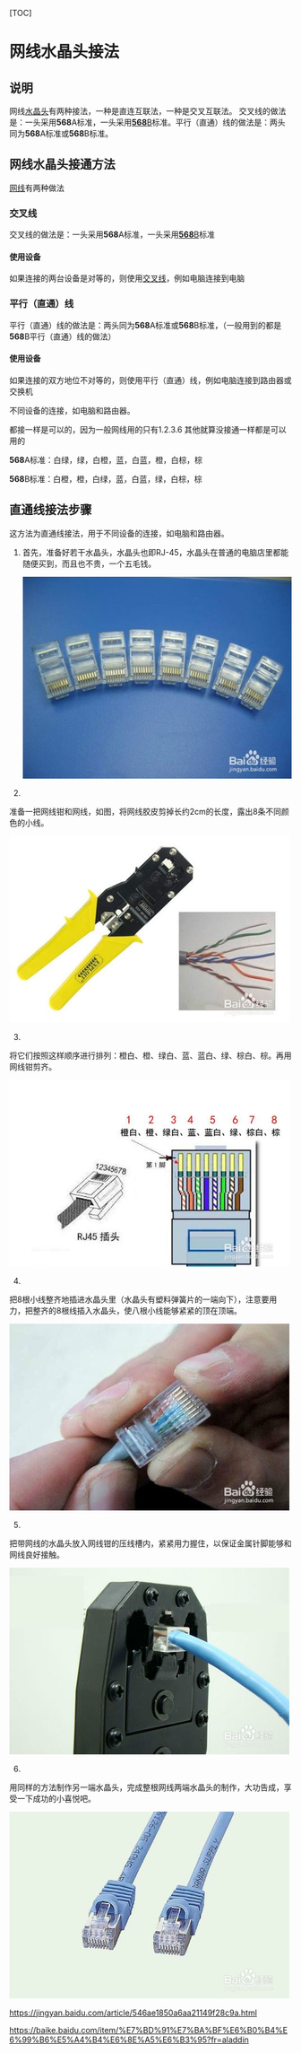 [TOC]



# 网线水晶头接法

## 说明

网线[水晶头](https://baike.baidu.com/item/%E6%B0%B4%E6%99%B6%E5%A4%B4/3998030)有两种接法，一种是直连互联法，一种是交叉互联法。 交叉线的做法是：一头采用**568**A标准，一头采用[**568**B](https://baike.baidu.com/item/568B)标准。平行（直通）线的做法是：两头同为**568**A标准或**568**B标准。

## 网线水晶头接通方法

[网线](https://baike.baidu.com/item/%E7%BD%91%E7%BA%BF)有两种做法

### 交叉线

交叉线的做法是：一头采用**568**A标准，一头采用[**568**B](https://baike.baidu.com/item/568B)标准

#### 使用设备

如果连接的两台设备是对等的，则使用[交叉线](https://baike.baidu.com/item/%E4%BA%A4%E5%8F%89%E7%BA%BF)，例如电脑连接到电脑



### 平行（直通）线

平行（直通）线的做法是：两头同为**568**A标准或**568**B标准，（一般用到的都是**568**B平行（直通）线的做法）

#### 使用设备

如果连接的双方地位不对等的，则使用平行（直通）线，例如电脑连接到路由器或交换机

不同设备的连接，如电脑和路由器。




都接一样是可以的，因为一般网线用的只有1.2.3.6 其他就算没接通一样都是可以用的





**568**A标准：白绿，绿，白橙，蓝，白蓝，橙，白棕，棕

**568**B标准：白橙，橙，白绿，蓝，白蓝，绿，白棕，棕

## 直通线接法步骤

这方法为直通线接法，用于不同设备的连接，如电脑和路由器。

1. 首先，准备好若干水晶头，水晶头也即RJ-45，水晶头在普通的电脑店里都能随便买到，而且也不贵，一个五毛钱。

   ![3c6d55fbb2fb4316ed29fb3223a4462309f7d340(1)](image-201903172051/3c6d55fbb2fb4316ed29fb3223a4462309f7d340(1).jpg)

2. 

   准备一把网线钳和网线，如图，将网线胶皮剪掉长约2cm的长度，露出8条不同颜色的小线。

   ![3bf33a87e950352a60f7a6405043fbf2b3118be0(1)](image-201903172051/3bf33a87e950352a60f7a6405043fbf2b3118be0(1).jpg)

3. 

   将它们按照这样顺序进行排列：橙白、橙、绿白、蓝、蓝白、绿、棕白、棕。再用网线钳剪齐。

   ![b03533fa828ba61e5e2a45674234970a314e59b6(1)](image-201903172051/b03533fa828ba61e5e2a45674234970a314e59b6(1).jpg)

4. 

   把8根小线整齐地插进水晶头里（水晶头有塑料弹簧片的一端向下），注意要用力，把整齐的8根线插入水晶头，使八根小线能够紧紧的顶在顶端。

   ![4b90f603738da977729c0a63b351f8198718e3c3(1)](image-201903172051/4b90f603738da977729c0a63b351f8198718e3c3(1).jpg)

5. 

   把带网线的水晶头放入网线钳的压线槽内，紧紧用力握住，以保证金属针脚能够和网线良好接触。

   ![d8f9d72a6059252d4629944c379b033b5bb5b9b8(1)](image-201903172051/d8f9d72a6059252d4629944c379b033b5bb5b9b8(1).jpg)

6. 

   用同样的方法制作另一端水晶头，完成整根网线两端水晶头的制作，大功告成，享受一下成功的小喜悦吧。

   ![43a7d933c895d14386756c6b70f082025aaf0772(1)](image-201903172051/43a7d933c895d14386756c6b70f082025aaf0772(1).jpg)

  

 



https://jingyan.baidu.com/article/546ae1850a6aa21149f28c9a.html



https://baike.baidu.com/item/%E7%BD%91%E7%BA%BF%E6%B0%B4%E6%99%B6%E5%A4%B4%E6%8E%A5%E6%B3%95?fr=aladdin